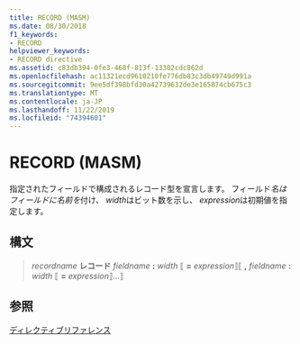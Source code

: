 ```yaml
---
title: RECORD (MASM)
ms.date: 08/30/2018
f1_keywords:
- RECORD
helpviewer_keywords:
- RECORD directive
ms.assetid: c83db394-0fe3-468f-813f-13302cdc862d
ms.openlocfilehash: ac11321ecd9610210fe776db83c3db49749d991a
ms.sourcegitcommit: 9ee5df398bfd30a42739632de3e165874cb675c3
ms.translationtype: MT
ms.contentlocale: ja-JP
ms.lasthandoff: 11/22/2019
ms.locfileid: "74394601"
---
```

# <a name="record-masm"></a>RECORD (MASM)

指定されたフィールドで構成されるレコード型を宣言します。 フィールド*名はフィールドに名前を*付け、 *width*はビット数を示し、 *expression*は初期値を指定します。

## <a name="syntax"></a>構文

> *recordname* **レコード** *fieldname* __:__ *width* ⟦ __=__ *expression*⟧⟦ __,__ *fieldname* __:__ *width* ⟦ __=__ *expression*⟧...⟧

## <a name="see-also"></a>参照

[ディレクティブリファレンス](../../assembler/masm/directives-reference.md)
